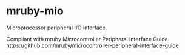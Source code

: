 # mruby-mio

Microprocessor peripheral I/O interface.

Compliant with mruby Microcontroller Peripheral Interface Guide.  
https://github.com/mruby/microcontroller-peripheral-interface-guide


